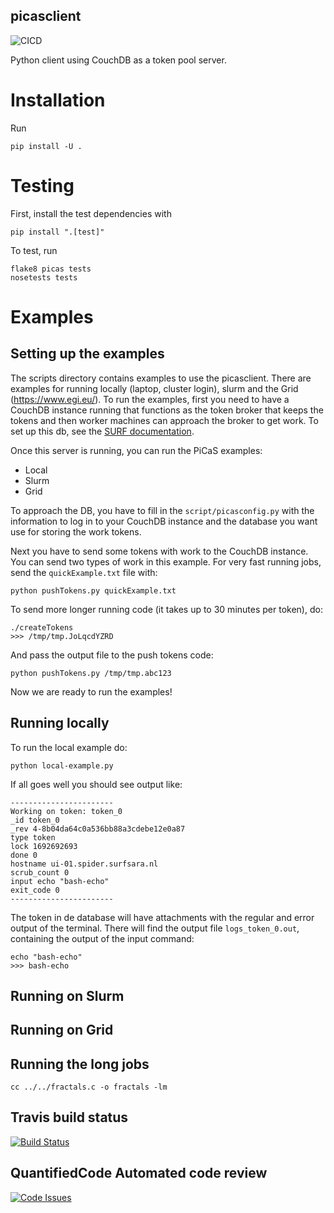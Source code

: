picasclient
-----------

![CICD](https://github.com/sara-nl/picasclient/actions/workflows/python-app.yml/badge.svg)

Python client using CouchDB as a token pool server.

Installation
============

Run
```
pip install -U .
```

Testing
=======

First, install the test dependencies with 
```
pip install ".[test]"
```
To test, run
```
flake8 picas tests
nosetests tests
```

Examples
========

## Setting up the examples

The scripts directory contains examples to use the picasclient. There are examples for running locally (laptop, cluster login), slurm and the Grid (https://www.egi.eu/). 
To run the examples, first you need to have a CouchDB instance running that functions as the token broker that keeps the tokens and then worker machines can approach the broker to get work. To set up this db, see the [SURF documentation](https://doc.grid.surfsara.nl/en/latest/Pages/Practices/picas/picas_overview.html#picas-server-1).

Once this server is running, you can run the PiCaS examples:
 - Local
 - Slurm
 - Grid

To approach the DB, you have to fill in the `script/picasconfig.py` with the information to log in to your CouchDB instance and the database you want use for storing the work tokens.

Next you have to send some tokens with work to the CouchDB instance. You can send two types of work in this example. For very fast running jobs, send the `quickExample.txt` file with:

```
python pushTokens.py quickExample.txt
```

To send more longer running code (it takes up to 30 minutes per token), do:

```
./createTokens
>>> /tmp/tmp.JoLqcdYZRD
```

And pass the output file to the push tokens code:

```
python pushTokens.py /tmp/tmp.abc123
```

Now we are ready to run the examples!

## Running locally

To run the local example do:

```
python local-example.py
```

If all goes well you should see output like:

```
-----------------------
Working on token: token_0
_id token_0
_rev 4-8b04da64c0a536bb88a3cdebe12e0a87
type token
lock 1692692693
done 0
hostname ui-01.spider.surfsara.nl
scrub_count 0
input echo "bash-echo"
exit_code 0
-----------------------
```

The token in de database will have attachments with the regular and error output of the terminal. There will find the output file `logs_token_0.out`, containing the output of the input command:

```
echo "bash-echo"
>>> bash-echo
```

## Running on Slurm

## Running on Grid


## Running the long jobs

```
cc ../../fractals.c -o fractals -lm
```

## Travis build status

[![Build Status](https://travis-ci.org/sara-nl/picasclient.svg?branch=master)](https://travis-ci.org/sara-nl/picasclient)

## QuantifiedCode Automated code review  

[![Code Issues](https://www.quantifiedcode.com/api/v1/project/b54df6dfb35b4325b6104fb854a1f141/badge.svg)](https://www.quantifiedcode.com/app/project/b54df6dfb35b4325b6104fb854a1f141)
